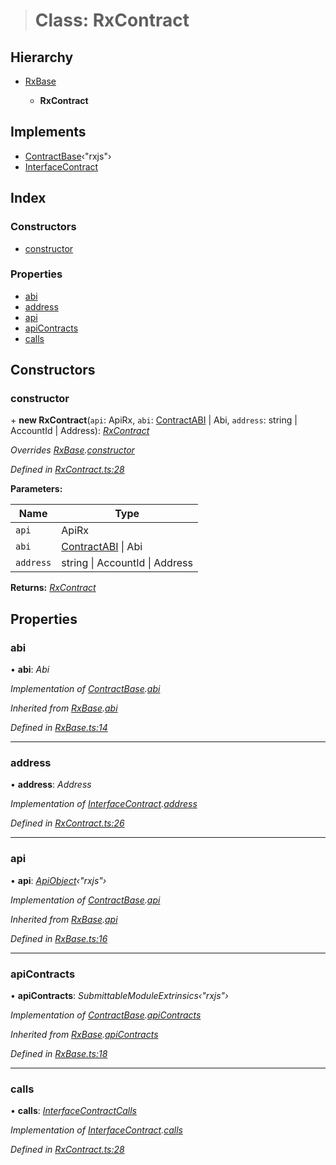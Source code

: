 > # Class: RxContract

## Hierarchy

* [RxBase](_rxbase_.rxbase.md)

  * **RxContract**

## Implements

* [ContractBase](../interfaces/_types_.contractbase.md)‹"rxjs"›
* [InterfaceContract](../interfaces/_types_.interfacecontract.md)

## Index

### Constructors

* [constructor](_rxcontract_.rxcontract.md#constructor)

### Properties

* [abi](_rxcontract_.rxcontract.md#abi)
* [address](_rxcontract_.rxcontract.md#address)
* [api](_rxcontract_.rxcontract.md#api)
* [apiContracts](_rxcontract_.rxcontract.md#apicontracts)
* [calls](_rxcontract_.rxcontract.md#calls)

## Constructors

###  constructor

\+ **new RxContract**(`api`: ApiRx, `abi`: [ContractABI](../interfaces/_types_.contractabi.md) | Abi, `address`: string | AccountId | Address): *[RxContract](_rxcontract_.rxcontract.md)*

*Overrides [RxBase](_rxbase_.rxbase.md).[constructor](_rxbase_.rxbase.md#constructor)*

*Defined in [RxContract.ts:28](https://github.com/polkadot-js/api/blob/2dd7cc0/packages/api-contract/src/RxContract.ts#L28)*

**Parameters:**

Name | Type |
------ | ------ |
`api` | ApiRx |
`abi` | [ContractABI](../interfaces/_types_.contractabi.md) \| Abi |
`address` | string \| AccountId \| Address |

**Returns:** *[RxContract](_rxcontract_.rxcontract.md)*

## Properties

###  abi

• **abi**: *Abi*

*Implementation of [ContractBase](../interfaces/_types_.contractbase.md).[abi](../interfaces/_types_.contractbase.md#abi)*

*Inherited from [RxBase](_rxbase_.rxbase.md).[abi](_rxbase_.rxbase.md#abi)*

*Defined in [RxBase.ts:14](https://github.com/polkadot-js/api/blob/2dd7cc0/packages/api-contract/src/RxBase.ts#L14)*

___

###  address

• **address**: *Address*

*Implementation of [InterfaceContract](../interfaces/_types_.interfacecontract.md).[address](../interfaces/_types_.interfacecontract.md#address)*

*Defined in [RxContract.ts:26](https://github.com/polkadot-js/api/blob/2dd7cc0/packages/api-contract/src/RxContract.ts#L26)*

___

###  api

• **api**: *[ApiObject](../modules/_types_.md#apiobject)‹"rxjs"›*

*Implementation of [ContractBase](../interfaces/_types_.contractbase.md).[api](../interfaces/_types_.contractbase.md#api)*

*Inherited from [RxBase](_rxbase_.rxbase.md).[api](_rxbase_.rxbase.md#api)*

*Defined in [RxBase.ts:16](https://github.com/polkadot-js/api/blob/2dd7cc0/packages/api-contract/src/RxBase.ts#L16)*

___

###  apiContracts

• **apiContracts**: *SubmittableModuleExtrinsics‹"rxjs"›*

*Implementation of [ContractBase](../interfaces/_types_.contractbase.md).[apiContracts](../interfaces/_types_.contractbase.md#apicontracts)*

*Inherited from [RxBase](_rxbase_.rxbase.md).[apiContracts](_rxbase_.rxbase.md#apicontracts)*

*Defined in [RxBase.ts:18](https://github.com/polkadot-js/api/blob/2dd7cc0/packages/api-contract/src/RxBase.ts#L18)*

___

###  calls

• **calls**: *[InterfaceContractCalls](../interfaces/_types_.interfacecontractcalls.md)*

*Implementation of [InterfaceContract](../interfaces/_types_.interfacecontract.md).[calls](../interfaces/_types_.interfacecontract.md#calls)*

*Defined in [RxContract.ts:28](https://github.com/polkadot-js/api/blob/2dd7cc0/packages/api-contract/src/RxContract.ts#L28)*